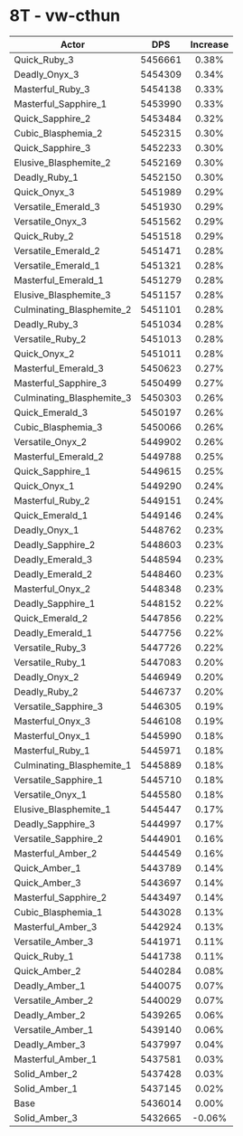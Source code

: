 # 8T - vw-cthun
| Actor | DPS | Increase |
|---|:---:|:---:|
|Quick_Ruby_3|5456661|0.38%|
|Deadly_Onyx_3|5454309|0.34%|
|Masterful_Ruby_3|5454138|0.33%|
|Masterful_Sapphire_1|5453990|0.33%|
|Quick_Sapphire_2|5453484|0.32%|
|Cubic_Blasphemia_2|5452315|0.30%|
|Quick_Sapphire_3|5452233|0.30%|
|Elusive_Blasphemite_2|5452169|0.30%|
|Deadly_Ruby_1|5452150|0.30%|
|Quick_Onyx_3|5451989|0.29%|
|Versatile_Emerald_3|5451930|0.29%|
|Versatile_Onyx_3|5451562|0.29%|
|Quick_Ruby_2|5451518|0.29%|
|Versatile_Emerald_2|5451471|0.28%|
|Versatile_Emerald_1|5451321|0.28%|
|Masterful_Emerald_1|5451279|0.28%|
|Elusive_Blasphemite_3|5451157|0.28%|
|Culminating_Blasphemite_2|5451101|0.28%|
|Deadly_Ruby_3|5451034|0.28%|
|Versatile_Ruby_2|5451013|0.28%|
|Quick_Onyx_2|5451011|0.28%|
|Masterful_Emerald_3|5450623|0.27%|
|Masterful_Sapphire_3|5450499|0.27%|
|Culminating_Blasphemite_3|5450303|0.26%|
|Quick_Emerald_3|5450197|0.26%|
|Cubic_Blasphemia_3|5450066|0.26%|
|Versatile_Onyx_2|5449902|0.26%|
|Masterful_Emerald_2|5449788|0.25%|
|Quick_Sapphire_1|5449615|0.25%|
|Quick_Onyx_1|5449290|0.24%|
|Masterful_Ruby_2|5449151|0.24%|
|Quick_Emerald_1|5449146|0.24%|
|Deadly_Onyx_1|5448762|0.23%|
|Deadly_Sapphire_2|5448603|0.23%|
|Deadly_Emerald_3|5448594|0.23%|
|Deadly_Emerald_2|5448460|0.23%|
|Masterful_Onyx_2|5448348|0.23%|
|Deadly_Sapphire_1|5448152|0.22%|
|Quick_Emerald_2|5447856|0.22%|
|Deadly_Emerald_1|5447756|0.22%|
|Versatile_Ruby_3|5447726|0.22%|
|Versatile_Ruby_1|5447083|0.20%|
|Deadly_Onyx_2|5446949|0.20%|
|Deadly_Ruby_2|5446737|0.20%|
|Versatile_Sapphire_3|5446305|0.19%|
|Masterful_Onyx_3|5446108|0.19%|
|Masterful_Onyx_1|5445990|0.18%|
|Masterful_Ruby_1|5445971|0.18%|
|Culminating_Blasphemite_1|5445889|0.18%|
|Versatile_Sapphire_1|5445710|0.18%|
|Versatile_Onyx_1|5445580|0.18%|
|Elusive_Blasphemite_1|5445447|0.17%|
|Deadly_Sapphire_3|5444997|0.17%|
|Versatile_Sapphire_2|5444901|0.16%|
|Masterful_Amber_2|5444549|0.16%|
|Quick_Amber_1|5443789|0.14%|
|Quick_Amber_3|5443697|0.14%|
|Masterful_Sapphire_2|5443497|0.14%|
|Cubic_Blasphemia_1|5443028|0.13%|
|Masterful_Amber_3|5442924|0.13%|
|Versatile_Amber_3|5441971|0.11%|
|Quick_Ruby_1|5441738|0.11%|
|Quick_Amber_2|5440284|0.08%|
|Deadly_Amber_1|5440075|0.07%|
|Versatile_Amber_2|5440029|0.07%|
|Deadly_Amber_2|5439265|0.06%|
|Versatile_Amber_1|5439140|0.06%|
|Deadly_Amber_3|5437997|0.04%|
|Masterful_Amber_1|5437581|0.03%|
|Solid_Amber_2|5437428|0.03%|
|Solid_Amber_1|5437145|0.02%|
|Base|5436014|0.00%|
|Solid_Amber_3|5432665|-0.06%|
